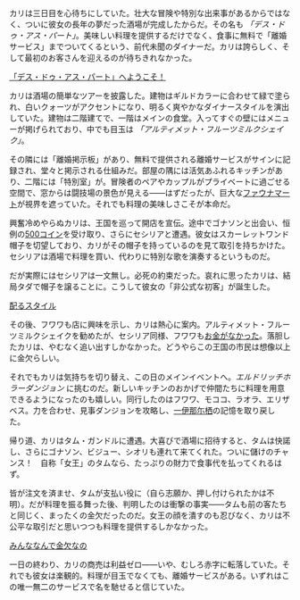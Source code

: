 <!-- title: 森カリオペ -->
<!-- status: 生存 -->

カリは三日目を心待ちにしていた。壮大な冒険や特別な出来事があるからではなく、ついに彼女の長年の夢だった酒場が完成したからだ。その名も _「デス・ドゥ・アス・パート」_。美味しい料理を提供するだけでなく、食事に無料で「離婚サービス」までついてくるという、前代未聞のダイナーだ。カリは誇らしく、そして最初のお客さんを迎えるのが待ちきれなかった。

[「デス・ドゥ・アス・パート」へようこそ！](#embed:https://www.youtube.com/live/efqkfe_5O0s?t=368)

カリは酒場の簡単なツアーを披露した。建物はギルドカラーに合わせて緑で塗られ、白いクォーツがアクセントになり、明るく爽やかなダイナースタイルを演出していた。建物は二階建てで、一階はメインの食堂。入ってすぐの壁にはメニューが掲げられており、中でも目玉は _「アルティメット・フルーツミルクシェイク」_。

その隣には「離婚掲示板」があり、無料で提供される離婚サービスがサインに記録され、堂々と掲示される仕組みだ。部屋の隅には活気あふれるキッチンがあり、二階には「特別室」が。冒険者のペアやカップルがプライベートに過ごせる空間で、窓からは闘技場の景色が見える――はずだったが、巨大な[ファウナマート](https://www.youtube.com/live/efqkfe_5O0s?feature=shared&t=753)が視界を遮っていた。それでも料理の美味しさこそが本命だ。

興奮冷めやらぬカリは、王国を巡って開店を宣伝。途中でゴナソンと出会い、恒例の[500コイン](https://www.youtube.com/live/efqkfe_5O0s?feature=shared&t=2608)を受け取り、さらにセシリアと遭遇。彼女はスカーレットワンド帽子を切望しており、カリがその帽子を持っているのを見て取引を持ちかけた。セシリアは酒場で料理を買い、代わりに特別な歌を演奏するというものだ。

だが実際にはセシリアは一文無し。必死の約束だった。哀れに思ったカリは、結局タダで帽子を譲ることに。こうして彼女の「非公式な初客」が誕生した。

[配るスタイル](#embed:https://www.youtube.com/live/efqkfe_5O0s?t=2917)

その後、フワワも店に興味を示し、カリは熱心に案内。アルティメット・フルーツミルクシェイクを勧めたが、セシリア同様、フワワも[お金がなかった](https://www.youtube.com/live/efqkfe_5O0s?feature=shared&t=3995)。落胆したカリは、やむなく追い出すしかなかった。どうやらこの王国の市民は想像以上に金欠らしい。

それでもカリは気持ちを切り替え、この日のメインイベントへ。_エルドリッチホラーダンジョン_ に挑むのだ。新しいキッチンのおかげで仲間たちに料理を用意できるようになったのも嬉しい。同行したのはフワワ、モココ、ラオラ、エリザベス。力を合わせ、見事ダンジョンを攻略し、[一伊那尓栖](https://www.youtube.com/live/efqkfe_5O0s?feature=shared&t=7707)の記憶を取り戻した。

帰り道、カリはタム・ガンドルに遭遇。大喜びで酒場に招待すると、タムは快諾し、さらにゴナソン、ビジュー、シオリも連れて来てくれた。ついに儲けのチャンス！　自称「女王」のタムなら、たっぷりの財力で食事代を払ってくれるはず。

皆が注文を済ませ、タムが支払い役に（自ら志願か、押し付けられたかは不明）。だが料理を振る舞った後、判明したのは衝撃の事実――タムも前の客たちと同じく、まったくの金欠だったのだ。女王の顔を潰すのも忍びなく、カリは不公平な取引だと思いつつも料理を提供するしかなかった。

[みんななんで金欠なの](#embed:https://www.youtube.com/live/efqkfe_5O0s?feature=shared&t=10791)

一日の終わり、カリの商売は利益ゼロ――いや、むしろ赤字に転落していた。それでも彼女は楽観的。料理が目玉でなくても、離婚サービスがある。いずれはこの唯一無二のサービスで名を馳せると信じていた。
